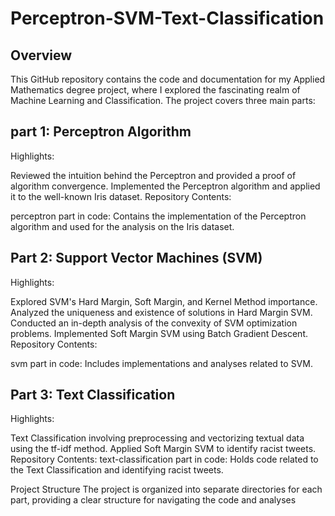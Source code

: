 # Perceptron-SVM-Text-Classification

## Overview
This GitHub repository contains the code and documentation for my Applied Mathematics degree project, where I explored the fascinating realm of Machine Learning and Classification. The project covers three main parts:

## part 1: Perceptron Algorithm
Highlights:

Reviewed the intuition behind the Perceptron and provided a proof of algorithm convergence.
Implemented the Perceptron algorithm and applied it to the well-known Iris dataset.
Repository Contents:

perceptron part in code: Contains the implementation of the Perceptron algorithm and used for the analysis on the Iris dataset.

## Part 2: Support Vector Machines (SVM)
Highlights:

Explored SVM's Hard Margin, Soft Margin, and Kernel Method importance.
Analyzed the uniqueness and existence of solutions in Hard Margin SVM.
Conducted an in-depth analysis of the convexity of SVM optimization problems.
Implemented Soft Margin SVM using Batch Gradient Descent.
Repository Contents:

svm part in code: Includes implementations and analyses related to SVM.

## Part 3: Text Classification 
Highlights:

Text Classification involving preprocessing and vectorizing textual data using the tf-idf method.
Applied Soft Margin SVM to identify racist tweets.
Repository Contents:
text-classification part in code: Holds code related to the Text Classification and identifying racist tweets.

Project Structure
The project is organized into separate directories for each part, providing a clear structure for navigating the code and analyses
